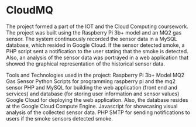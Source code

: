 # CloudMQ

The project formed a part of the IOT and the Cloud Computing coursework. The project was built using the Raspberry Pi 3b+ model and an MQ2 gas sensor. The system continuously recorded the sensor data in a MySQL database, which resided in Google Cloud. If the sensor detected smoke, a PHP script sent a notification to the user stating that the smoke is detected. Also, an analysis of the sensor data was portrayed in a web application that showed the graphical representation of the historical sensor data.

Tools and Technologies used in the project:
Raspberry Pi 3b+ Model
MQ2 Gas Sensor
Python Scripts for programming raspberry pi and the mq2 sensor
PHP and MySQL for building the web application (front end and services) and database (for storing user information and sensor values)
Google Cloud for deploying the web application. Also, the database resides at the Google Cloud Compute Engine. 
Javascript for showcasing visual analysis of the collected sensor data.
PHP SMTP for sending notifications to users if the smoke sensors detected smoke.
